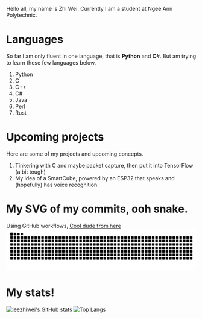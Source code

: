 Hello all, my name is Zhi Wei. Currently I am a student at Ngee Ann Polytechnic. 
# Languages
So far I am only fluent in one language, that is **Python** and **C#**. But am trying to learn these few languages below.
1. Python
2. C
3. C++
4. C#
5. Java
6. Perl
7. Rust
# Upcoming projects
Here are some of my projects and upcoming concepts.
1. Tinkering with C and maybe packet capture, then put it into TensorFlow (a bit tough)
2. My idea of a SmartCube, powered by an ESP32 that speaks and (hopefully) has voice recognition.
# My SVG of my commits, ooh snake.
Using GitHub workflows, [Cool dude from here](https://github.com/Platane/snk)
![github contribution grid snake animation](https://raw.githubusercontent.com/leezhiwei/leezhiwei/output/github-contribution-grid-snake.svg)
# My stats!
[![leezhiwei's GitHub stats](https://github-readme-stats-git-masterrstaa-rickstaa.vercel.app/api?username=leezhiwei&theme=dracula)](https://github.com/anuraghazra/github-readme-stats)
[![Top Langs](https://github-readme-stats-git-masterrstaa-rickstaa.vercel.app/api/top-langs/?username=leezhiwei&theme=dracula)](https://github.com/anuraghazra/github-readme-stats)
